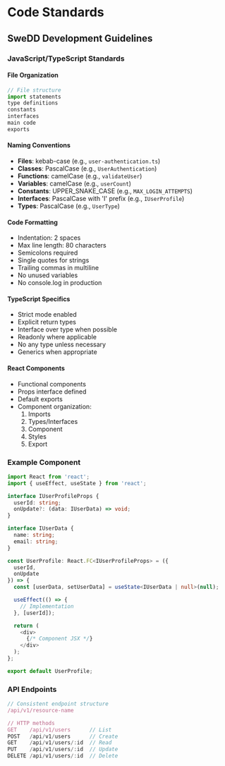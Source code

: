 # Code Standards
## SweDD Development Guidelines

### JavaScript/TypeScript Standards

#### File Organization
```javascript
// File structure
import statements
type definitions
constants
interfaces
main code
exports
```

#### Naming Conventions
- **Files**: kebab-case (e.g., `user-authentication.ts`)
- **Classes**: PascalCase (e.g., `UserAuthentication`)
- **Functions**: camelCase (e.g., `validateUser`)
- **Variables**: camelCase (e.g., `userCount`)
- **Constants**: UPPER_SNAKE_CASE (e.g., `MAX_LOGIN_ATTEMPTS`)
- **Interfaces**: PascalCase with 'I' prefix (e.g., `IUserProfile`)
- **Types**: PascalCase (e.g., `UserType`)

#### Code Formatting
- Indentation: 2 spaces
- Max line length: 80 characters
- Semicolons required
- Single quotes for strings
- Trailing commas in multiline
- No unused variables
- No console.log in production

#### TypeScript Specifics
- Strict mode enabled
- Explicit return types
- Interface over type when possible
- Readonly where applicable
- No any type unless necessary
- Generics when appropriate

#### React Components
- Functional components
- Props interface defined
- Default exports
- Component organization:
  1. Imports
  2. Types/Interfaces
  3. Component
  4. Styles
  5. Export

### Example Component
```typescript
import React from 'react';
import { useEffect, useState } from 'react';

interface IUserProfileProps {
  userId: string;
  onUpdate?: (data: IUserData) => void;
}

interface IUserData {
  name: string;
  email: string;
}

const UserProfile: React.FC<IUserProfileProps> = ({
  userId,
  onUpdate
}) => {
  const [userData, setUserData] = useState<IUserData | null>(null);

  useEffect(() => {
    // Implementation
  }, [userId]);

  return (
    <div>
      {/* Component JSX */}
    </div>
  );
};

export default UserProfile;
```

### API Endpoints
```typescript
// Consistent endpoint structure
/api/v1/resource-name

// HTTP methods
GET    /api/v1/users      // List
POST   /api/v1/users      // Create
GET    /api/v1/users/:id  // Read
PUT    /api/v1/users/:id  // Update
DELETE /api/v1/users/:id  // Delete
```
